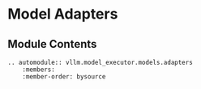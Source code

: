 # Model Adapters

## Module Contents

```{eval-rst}
.. automodule:: vllm.model_executor.models.adapters
    :members:
    :member-order: bysource
```
